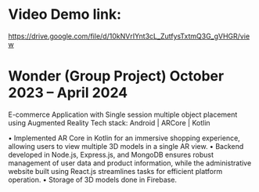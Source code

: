 # Video Demo link: 
https://drive.google.com/file/d/10kNVrIYnt3cL_ZutfysTxtmQ3G_gVHGR/view

# Wonder (Group Project)             October 2023 – April 2024
E-commerce Application with Single session multiple object placement using Augmented Reality
Tech stack: Android | ARCore | Kotlin

• Implemented AR Core in Kotlin for an immersive shopping experience, allowing users to view multiple 3D models in a single AR view.
• Backend developed in Node.js, Express.js, and MongoDB ensures robust management of user data and product information, while the administrative website built using React.js streamlines tasks for efficient platform operation.
• Storage of 3D models done in Firebase.
